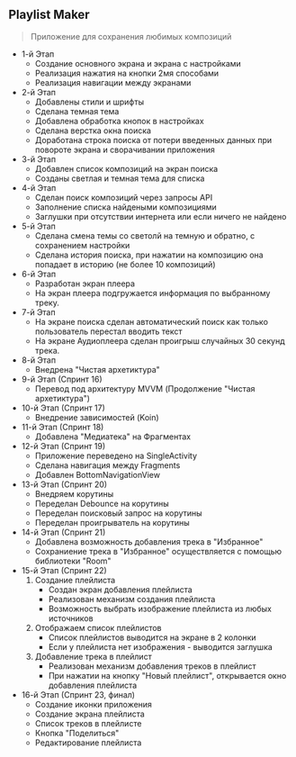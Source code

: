 ## Playlist Maker
> Приложение для сохранения любимых композиций

- 1-й Этап
    * Создание основного экрана и экрана с настройками
    * Реализация нажатия на кнопки 2мя способами
    * Реализация навигации между экранами
- 2-й Этап
    * Добавлены стили и шрифты
    * Сделана темная тема
    * Добавлена обработка кнопок в настройках
    * Сделана верстка окна поиска
    * Доработана строка поиска от потери введенных данных при повороте экрана и сворачивании приложения
- 3-й Этап
    * Добавлен список композиций на экран поиска
    * Созданы светлая и темная тема для списка
- 4-й Этап
    * Сделан поиск композиций через запросы API
    * Заполнение списка найдеными композициями
    * Заглушки при отсутствии интернета или если ничего не найдено
- 5-й Этап
    * Сделана смена темы со светолй на темную и обратно, с сохранением настройки
    * Сделана история поиска, при нажатии на композицию она попадает в историю (не более 10 композиций)
- 6-й Этап
    * Разработан экран плеера
    * На экран плеера подгружается информация по выбранному треку.
- 7-й Этап
    * На экране поиска сделан автоматический поиск как только пользователь перестал вводить текст
    * На экране Аудиоплеера сделан проигрыш случайных 30 секунд трека.
- 8-й Этап
    * Внедрена "Чистая архетиктура"
- 9-й Этап (Спринт 16)
    * Перевод под архитектуру MVVM (Продолжение "Чистая архетиктура")
- 10-й Этап (Спринт 17)
    * Внедрение зависимостей (Koin)
- 11-й Этап (Спринт 18)
    * Добавлена "Медиатека" на Фрагментах
- 12-й Этап (Спринт 19)
    * Приложение переведено на SingleActivity
    * Сделана навигация между Fragments
    * Добавлен BottomNavigationView
- 13-й Этап (Спринт 20)
    * Внедряем корутины
    * Переделан Debounce на корутины
    * Переделан поисковый запрос на корутины
    * Переделан проигрыватель на корутины
- 14-й Этап (Спринт 21)
    * Добавлена возможность добавления трека в "Избранное"
    * Сохраниение трека в "Избранное" осуществляется с помощью библиотеки "Room"
- 15-й Этап (Спринт 22)
    1. Создание плейлиста
       * Создан экран добавления плейлиста
       * Реализован механизм создания плейлиста
       * Возможность выбрать изображение плейлиста из любых источников
    2. Отображаем список плейлистов
       * Список плейлистов выводится на экране в 2 колонки
       * Если у плейлиста нет изображения - выводится заглушка
    3. Добавление трека в плейлист
       * Реализован механизм добавления треков в плейлист
       * При нажатии на кнопку "Новый плейлист", открывается окно добавления плейлиста
- 16-й Этап (Спринт 23, финал)
    * Создание иконки приложения
    * Создание экрана плейлиста
    * Список треков в плейлисте
    * Кнопка "Поделиться"
    * Редактирование плейлиста